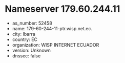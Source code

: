 # Nameserver 179.60.244.11

* as_number: 52458
* name: 179-60-244-11-ptr.wisp.net.ec.
* city: Ibarra
* country: EC
* organization: WISP INTERNET ECUADOR
* version: Unknown
* dnssec: false
